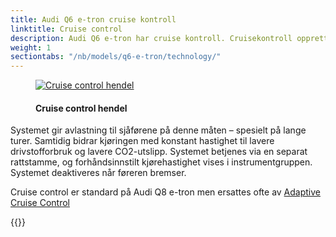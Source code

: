 ```yaml
---
title: Audi Q6 e-tron cruise kontroll
linktitle: Cruise control
description: Audi Q6 e-tron har cruise kontroll. Cruisekontroll opprettholder en ønsket kjørehastighet konstant med start på rundt 30 km/t (18,6 mph), forutsatt at den kan opprettholdes av motorkraft og motorbremseffekt.
weight: 1
sectiontabs: "/nb/models/q6-e-tron/technology/"
---
```


<!-- markdownlint-disable MD033 -->
<figure>
    <a href="https://media.electrichasgoneaudi.net/multimedia/models/e-tron/technology/drivingassistance/cruisecontrol/cruisecontrolhandle.jpg">
        <img src="https://media.electrichasgoneaudi.net/multimedia/models/e-tron/technology/drivingassistance/cruisecontrol/cruisecontrolhandles.jpg"
        class="img-fluid" alt="Cruise control hendel" title="Cruise control hendel">
    </a>
    <figcaption><h4>Cruise control hendel</h4></figcaption>
</figure>

Systemet gir avlastning til sjåførene på denne måten – spesielt på lange turer. Samtidig bidrar kjøringen med konstant hastighet til lavere drivstofforbruk og lavere CO2-utslipp. Systemet betjenes via en separat rattstamme, og forhåndsinnstilt kjørehastighet vises i instrumentgruppen. Systemet deaktiveres når føreren bremser.

Cruise control er standard på Audi Q8 e-tron men ersattes ofte av [Adaptive Cruise Control](../adaptivecruisecontrol/)

{{<children description="true" />}}
